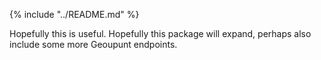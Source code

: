 {% include "../README.md" %}

Hopefully this is useful. Hopefully this package will expand, perhaps also include some more Geoupunt endpoints.